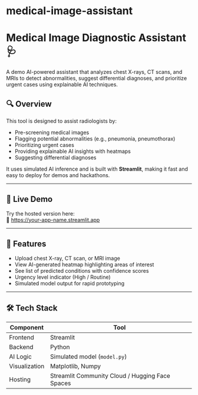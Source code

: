 # medical-image-assistant
# Medical Image Diagnostic Assistant 🩺

A demo AI-powered assistant that analyzes chest X-rays, CT scans, and MRIs to detect abnormalities, suggest differential diagnoses, and prioritize urgent cases using explainable AI techniques.

## 🔍 Overview

This tool is designed to assist radiologists by:
- Pre-screening medical images
- Flagging potential abnormalities (e.g., pneumonia, pneumothorax)
- Prioritizing urgent cases
- Providing explainable AI insights with heatmaps
- Suggesting differential diagnoses

It uses simulated AI inference and is built with **Streamlit**, making it fast and easy to deploy for demos and hackathons.

---

## 🚀 Live Demo

Try the hosted version here:  
🔗 [https://your-app-name.streamlit.app ](https://your-app-name.streamlit.app )



---

## 🧠 Features

- Upload chest X-ray, CT scan, or MRI image
- View AI-generated heatmap highlighting areas of interest
- See list of predicted conditions with confidence scores
- Urgency level indicator (High / Routine)
- Simulated model output for rapid prototyping

---

## 🛠️ Tech Stack

| Component | Tool |
|----------|------|
| Frontend | Streamlit |
| Backend | Python |
| AI Logic | Simulated model (`model.py`) |
| Visualization | Matplotlib, Numpy |
| Hosting | Streamlit Community Cloud / Hugging Face Spaces |
